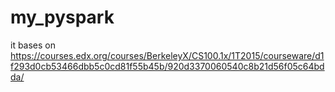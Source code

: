 # my_pyspark
it bases on https://courses.edx.org/courses/BerkeleyX/CS100.1x/1T2015/courseware/d1f293d0cb53466dbb5c0cd81f55b45b/920d3370060540c8b21d56f05c64bdda/
